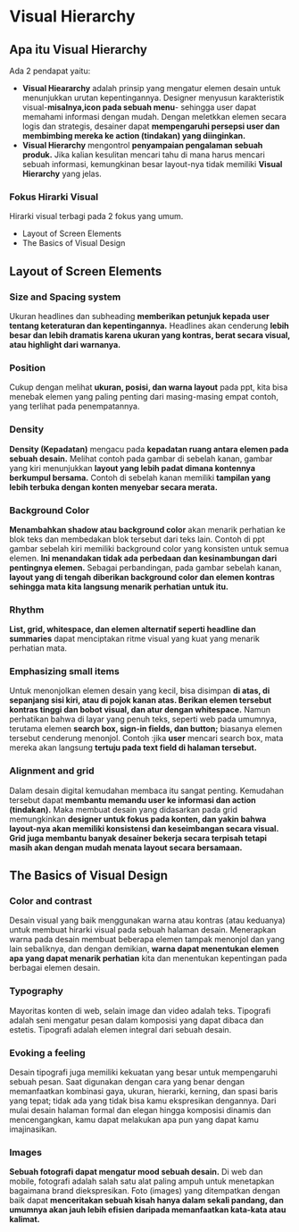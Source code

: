 # Visual Hierarchy

## Apa itu Visual Hierarchy
Ada 2 pendapat yaitu:
- **Visual Hieararchy** adalah prinsip yang mengatur elemen desain untuk menunjukkan urutan kepentingannya. Designer menyusun karakteristik visual-**misalnya,icon pada sebuah menu**- sehingga user dapat memahami informasi dengan mudah. Dengan meletkkan elemen secara logis dan strategis, desainer dapat **mempengaruhi persepsi user dan membimbing mereka ke action (tindakan) yang diinginkan.** 
- **Visual Hierarchy** mengontrol **penyampaian pengalaman sebuah produk.** Jika kalian kesulitan mencari tahu di mana harus mencari sebuah informasi, kemungkinan besar layout-nya tidak memiliki **Visual Hierarchy** yang jelas. 

### Fokus Hirarki Visual
Hirarki visual terbagi pada 2 fokus yang umum.
- Layout of Screen Elements
- The Basics of Visual Design

## Layout of Screen Elements
### Size and Spacing system
Ukuran headlines dan subheading **memberikan petunjuk kepada user tentang keteraturan dan kepentingannya.** Headlines akan cenderung **lebih besar dan lebih dramatis karena ukuran yang kontras, berat secara visual, atau highlight dari warnanya.**

### Position
Cukup dengan melihat **ukuran, posisi, dan warna layout** pada ppt, kita bisa menebak elemen yang paling penting dari masing-masing empat contoh, yang terlihat pada penempatannya.

### Density
**Density (Kepadatan)** mengacu pada **kepadatan ruang antara elemen pada sebuah desain.** Melihat contoh pada gambar di sebelah kanan, gambar yang kiri menunjukkan **layout yang lebih padat dimana kontennya berkumpul bersama.** Contoh di sebelah kanan memiliki **tampilan yang lebih terbuka dengan konten menyebar secara merata.**

### Background Color
**Menambahkan shadow atau background color** akan menarik perhatian ke blok teks dan membedakan blok tersebut dari teks lain. Contoh di ppt gambar sebelah kiri memiliki background color yang konsisten untuk semua elemen. **Ini menandakan tidak ada perbedaan dan kesinambungan dari pentingnya elemen.** Sebagai perbandingan, pada gambar sebelah kanan, **layout yang di tengah diberikan background color dan elemen kontras sehingga mata kita langsung menarik perhatian untuk itu.**

### Rhythm
**List, grid, whitespace, dan elemen alternatif seperti headline dan summaries** dapat menciptakan ritme visual yang kuat yang menarik perhatian mata.

### Emphasizing small items
Untuk menonjolkan elemen desain yang kecil, bisa disimpan **di atas, di sepanjang sisi kiri, atau di pojok kanan atas. Berikan elemen tersebut kontras tinggi dan bobot visual, dan atur dengan whitespace.**
Namun perhatikan bahwa di layar yang penuh teks, seperti web pada umumnya, terutama elemen **search box, sign-in fields, dan button;** biasanya elemen tersebut cenderung menonjol.
Contoh :jika **user** mencari search box, mata mereka akan langsung **tertuju pada text field di halaman tersebut.**

###  Alignment and grid
Dalam desain digital kemudahan membaca itu sangat penting. Kemudahan tersebut dapat **membantu memandu user ke informasi dan action (tindakan).** Maka membuat desain yang didasarkan pada grid memungkinkan **designer untuk fokus pada konten, dan yakin bahwa layout-nya akan memiliki konsistensi dan keseimbangan secara visual. Grid juga membantu banyak desainer bekerja secara terpisah tetapi masih akan dengan mudah menata layout secara bersamaan.**

## The Basics of Visual Design
### Color and contrast
Desain visual yang baik menggunakan warna atau kontras (atau keduanya) untuk membuat hirarki visual pada sebuah halaman desain. Menerapkan warna pada desain membuat beberapa elemen tampak menonjol dan yang lain sebaliknya, dan dengan demikian, **warna dapat menentukan elemen apa yang dapat menarik perhatian** kita dan menentukan kepentingan pada berbagai elemen desain.

### Typography
Mayoritas konten di web, selain image dan  video adalah teks. Tipografi adalah seni mengatur pesan dalam komposisi yang dapat dibaca dan estetis. Tipografi adalah elemen integral dari sebuah desain.

### Evoking a feeling
Desain tipografi juga memiliki kekuatan yang besar untuk mempengaruhi sebuah pesan. Saat digunakan dengan cara yang benar dengan memanfaatkan kombinasi gaya, ukuran, hierarki, kerning, dan spasi baris yang tepat; tidak ada yang tidak bisa kamu ekspresikan dengannya. Dari mulai desain halaman formal dan elegan hingga komposisi dinamis dan mencengangkan, kamu dapat melakukan apa pun yang dapat kamu imajinasikan.

### Images
**Sebuah fotografi dapat mengatur mood sebuah desain.** Di web dan mobile, fotografi adalah salah satu alat paling ampuh untuk menetapkan bagaimana brand diekspresikan. Foto (images) yang ditempatkan dengan baik dapat **menceritakan sebuah kisah hanya dalam sekali pandang, dan umumnya akan jauh lebih efisien daripada memanfaatkan kata-kata atau kalimat.**
